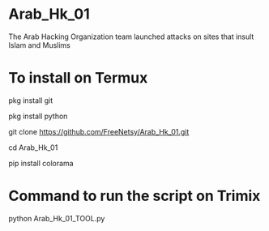 # Arab_Hk_01
The Arab Hacking Organization team launched attacks on sites that insult Islam and Muslims
# To install on Termux 

pkg install git

pkg install python

git clone https://github.com/FreeNetsy/Arab_Hk_01.git

cd Arab_Hk_01

pip install colorama

# Command to run the script on Trimix

python Arab_Hk_01_TOOL.py
